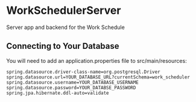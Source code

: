 # WorkSchedulerServer
 Server app and backend for the Work Schedule

## Connecting to Your Database
You will need to add an application.properties file to src/main/resources:

```properties
spring.datasource.driver-class-name=org.postgresql.Driver
spring.datasource.url=YOUR_DATABASE_URL?currentSchema=work_scheduler
spring.datasource.username=YOUR_DATABASE_USERNAME
spring.datasource.password=YOUR_DATABSE_PASSWORD
spring.jpa.hibernate.ddl-auto=validate
```
